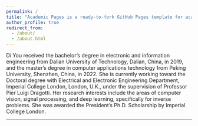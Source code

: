 ```yaml
---
permalink: /
title: "Academic Pages is a ready-to-fork GitHub Pages template for academic personal websites"
author_profile: true
redirect_from: 
  - /about/
  - /about.html
---
```


Di You received the bachelor’s degree in electronic and information engineering from Dalian University of Technology, Dalian, China, in 2019, and the master’s degree in computer applications technology from Peking University, Shenzhen, China, in 2022. She is currently working toward the Doctoral degree with Electrical and Electronic Engineering Department, Imperial College London, London, U.K., under the supervision of Professor Pier Luigi Dragotti. Her research interests include the areas of computer vision, signal processing, and deep learning, specifically for inverse problems. She was awarded the President’s Ph.D. Scholarship by Imperial College London.

------
